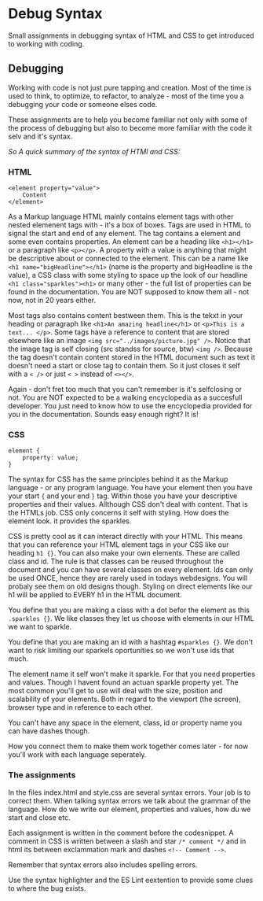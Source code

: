 # Debug Syntax
Small assignments in debugging syntax of HTML and CSS to get introduced to working with coding. 

## Debugging
Working with code is not just pure tapping and creation. Most of the time is used to think, to optimize, to refactor, to analyze - most of the time you a debugging your code or someone elses code. 

These assignments are to help you become familiar not only with some of the process of debugging but also to become more familiar with the code it selv and it's syntax. 

*So A quick summary of the syntax of HTMl and CSS:*

### HTML
```
<element property="value">
    Content
</element>
```
As a Markup language HTML mainly contains element tags with other nested elemenent tags with - it's a box of boxes. 
Tags are used in HTML to signal the start and end of any element. The tag contains a element and some even contains properties. An element can be a heading like `<h1></h1>` or a paragraph like `<p></p>`. A property with a value is anything that might be descriptive about or connected to the element. This can be a name like `<h1 name="bigHeadline"></h1>` (name is the property and bigHeadline is the value), a CSS class with some styling to space up the look of our headline `<h1 class="sparkles"><h1>` or many other - the full list of properties can be found in the documentation. You are NOT supposed to know them all - not now, not in 20 years either. 

Most tags also contains content bestween them. This is the tekxt in your heading or paragraph like `<h1>An amazing headline</h1>` or `<p>This is a text... </p>`. Some tags have a reference to content that are stored elsewhere like an image `<img src="../images/picture.jpg" />`. Notice that the image tag is self closing (src standss for source, btw) `<img />`. Because the tag doesn't contain content stored in the HTML document such as text it doesn't need a start or close tag to contain them. So it just closes it self with a `< />` or just `< >` instead of `<></>`. 

Again - don't fret too much that you can't remember is it's selfclosing or not. You are NOT expected to be a walking encyclopedia as a succesfull developer. You just need to know how to use the encyclopedia provided for you in the documentation. Sounds easy enough right? It is! 

### CSS
```
element {
    property: value;
}
 ```
 The syntax for CSS has the same principles behind it as the Markup language - or any program language. You have your element then you have your start `{` and your end `}` tag. Within those you have your descriptive properties and their values. Allthough CSS don't deal with content. That is the HTMLs job. CSS only concerns it self with styling. How does the element look. it provides the sparkles. 

 CSS is pretty cool as it can interact directly with your HTML. This means that you can reference your HTML element tags in your CSS like our heading `h1 {}`. You can also make your own elements. These are called class and id. The rule is that classes can be reused throughout the document and you can have several classes on every element. Ids can only be used ONCE, hence they are rarely used in todays webdesigns. You will probaly see them on old designs though. Styling on direct elements like our h1 will be applied to EVERY h1 in the HTML document. 

You define that you are making a class with a dot befor the element as this `.sparkles {}`. We like classes they let us choose with elements in our HTML we want to sparkle. 

You define that you are making an id with a hashtag `#sparkles {}`. We don't want to risk limiting our sparkels oportunities so we won't use ids that much. 

The element name it self won't make it sparkle. For that you need properties and values. Though I havent found an actuan sparkle property yet. The most common you'll get to use will deal with the size, position and scalability of your elements. Both in regard to the viewport (the screen), browser type and in reference to each other. 

You can't have any space in the element, class, id or property name you can have dashes though. 


How you connect them to make them work together comes later - for now you'll work with each language seperately.

### The assignments
In the files index.html and style.css are several syntax errors. Your job is to correct them. When talking syntax errors we talk about the grammar of the language. How do we write our element, properties and values, how du we start and close etc. 

Each assignment is written in the comment before the codesnippet. A comment in CSS is written between a slash and star `/* comment */` and in html its between exclammation mark and dashes  `<!-- Comment -->`. 

Remember that syntax errors also includes spelling errors.

Use the syntax highlighter and the ES Lint eextention to provide some clues to where the bug exists.
